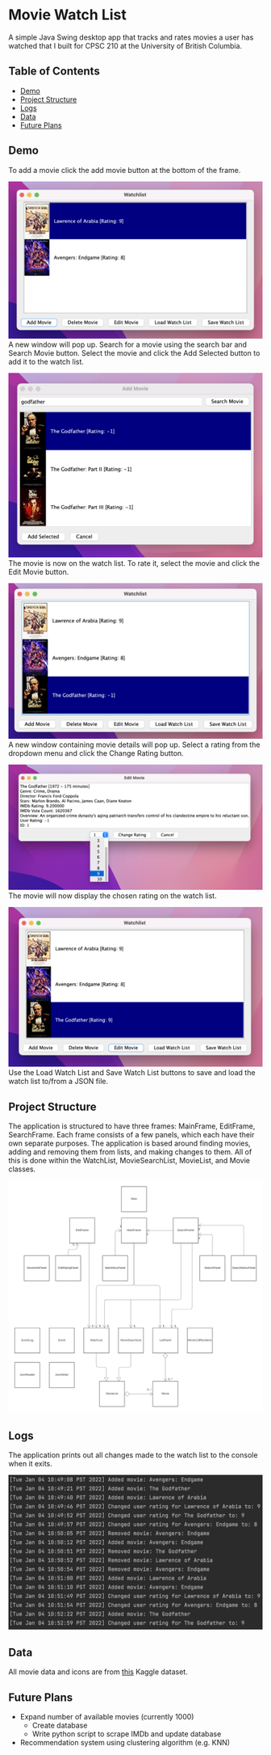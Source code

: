 # Movie Watch List
A simple Java Swing desktop app that tracks and rates movies a user has watched that I built for CPSC 210 at the 
University of British Columbia.

## Table of Contents
- [Demo](#demo)
- [Project Structure](#project-structure)
- [Logs](#logs)
- [Data](#data)
- [Future Plans](#future-plans)

<a name="demo"/>

## Demo
To add a movie click the add movie button at the bottom of the frame.

![Demo 1](data/images/demo1.png)
A new window will pop up. Search for a movie using the search bar and Search Movie button. Select the movie and click the Add Selected button to add it to the watch list.

![Demo 2](data/images/demo2.png)
The movie is now on the watch list. To rate it, select the movie and click the Edit Movie button.

![Demo 3](data/images/demo3.png)
A new window containing movie details will pop up. Select a rating from the dropdown menu and click the Change Rating
button.

![Demo 4](data/images/demo4.png)
The movie will now display the chosen rating on the watch list.

![Demo 5](data/images/demo5.png)
Use the Load Watch List and Save Watch List buttons to save and load the watch list to/from a JSON file.

<a name="project-structure"/>

## Project Structure
The application is structured to have three frames: MainFrame, EditFrame, SearchFrame.
Each frame consists of a few panels, which each have their own separate purposes.
The application is based around finding movies, adding and removing them from lists, and making changes to them.
All of this is done within the WatchList, MovieSearchList, MovieList, and Movie classes.

![UML Design Diagram](data/images/uml-diagram.png)

<a name="logs"/>

## Logs
The application prints out all changes made to the watch list to the console when it exits.

![UML Design Diagram](data/images/logs.png)

<a name="data"/>

## Data
All movie data and icons are from
[this](https://www.kaggle.com/harshitshankhdhar/imdb-dataset-of-top-1000-movies-and-tv-shows?select=imdb_top_1000.csv)
Kaggle dataset.

<a name="future-plans"/>

## Future Plans
- Expand number of available movies (currently 1000)
  - Create database
  - Write python script to scrape IMDb and update database
- Recommendation system using clustering algorithm (e.g. KNN)
